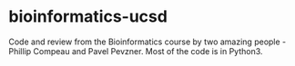 # bioinformatics-ucsd
Code and review from the Bioinformatics course by two amazing people - Phillip Compeau and Pavel Pevzner. Most of the code is in Python3.

